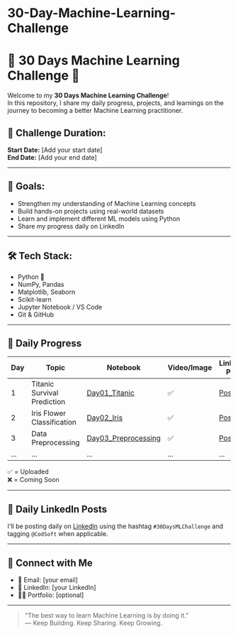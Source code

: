 # 30-Day-Machine-Learning-Challenge



# 🧠 30 Days Machine Learning Challenge 🚀

Welcome to my **30 Days Machine Learning Challenge**!  
In this repository, I share my daily progress, projects, and learnings on the journey to becoming a better Machine Learning practitioner.

## 📅 Challenge Duration:
**Start Date:** [Add your start date]  
**End Date:** [Add your end date]

---

## 📌 Goals:
- Strengthen my understanding of Machine Learning concepts
- Build hands-on projects using real-world datasets
- Learn and implement different ML models using Python
- Share my progress daily on LinkedIn

---

## 🛠️ Tech Stack:
- Python 🐍  
- NumPy, Pandas  
- Matplotlib, Seaborn  
- Scikit-learn  
- Jupyter Notebook / VS Code  
- Git & GitHub  

---

## 📂 Daily Progress

| Day | Topic | Notebook | Video/Image | LinkedIn Post |
|-----|-------|----------|-------------|----------------|
| 1   | Titanic Survival Prediction | [Day01_Titanic](Day01_Titanic) | ✅ | [Post](#) |
| 2   | Iris Flower Classification   | [Day02_Iris](Day02_Iris)       | ✅ | [Post](#) |
| 3   | Data Preprocessing           | [Day03_Preprocessing](Day03_Preprocessing) | ✅ | [Post](#) |
| ... | ...                          | ...                            | ... | ... |

✅ = Uploaded  
❌ = Coming Soon

---

## 📸 Daily LinkedIn Posts

I'll be posting daily on [LinkedIn](https://www.linkedin.com/in/sandeep-sharma-01/) using the hashtag `#30DaysMLChallenge` and tagging `@CodSoft` when applicable.

---

## 🔗 Connect with Me
- 📧 Email: [your email]
- 💼 LinkedIn: [your LinkedIn]
- 🧑‍💻 Portfolio: [optional]

---

> “The best way to learn Machine Learning is by doing it.”  
> — Keep Building. Keep Sharing. Keep Growing.

